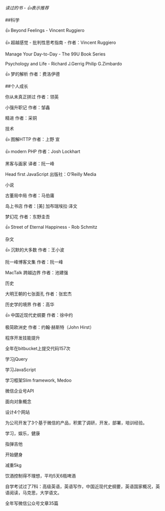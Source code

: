 
*读过的书 - 👍表示推荐*

##科学

👍 Beyond Feelings - Vincent Ruggiero

👍 超越感觉 - 批判性思考指南 - 作者：Vincent Ruggiero

Manage Your Day-to-Day - The 99U Book Series

Psychology and Life - Richard J.Gerrig Philip G.Zimbardo

👍 梦的解析 作者：费洛伊德

##个人成长

你从未真正拼过 作者：领英

小强升职记 作者：邹鑫

精进 作者：采铜

技术

👍 图解HTTP 作者：上野 宣

👍 modern PHP 作者：Josh Lockhart

黑客与画家 译者：阮一峰

Head first JavaScript 出版社：O’Reilly Media

小说

古董局中局 作者：马伯庸

岛上书店 作者：[美] 加布瑞埃拉·泽文

梦幻花 作者：东野圭吾

👍 Street of Eternal Happiness - Rob Schmitz

杂文

👍 沉默的大多数 作者：王小波

阮一峰博客文集 作者：阮一峰

MacTalk 跨越边界 作者：池建强

历史

大明王朝的七张面孔 作者：张宏杰

历史学的境界 作者：高华

👍 中国近现代史纲要 作者：徐中约

极简欧洲史 作者：约翰·赫斯特（John Hirst）

程序开发技能提升

全年在bitbucket上提交代码157次

学习jQuery

学习JavaScript

学习框架Slim framework, Medoo

微信企业号API

面向对象概念

设计4个网站

为公司开发了3个基于微信的产品，积累了调研，开发，部署，培训经验。

学习，娱乐，健康

指弹吉他

开始健身

减重5kg

饮酒控制得不理想，平均5天6瓶啤酒

自学考试过了7科：高级英语，英语写作，中国近现代史纲要，英语国家概况，英语阅读，马克思，大学语文。

全年写微信公众号文章35篇

